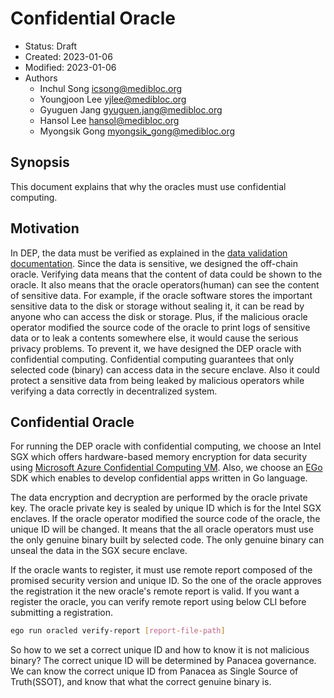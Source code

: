 # Confidential Oracle

- Status: Draft
- Created: 2023-01-06
- Modified: 2023-01-06
- Authors
    - Inchul Song <icsong@medibloc.org>
    - Youngjoon Lee <yjlee@medibloc.org>
    - Gyuguen Jang <gyuguen.jang@medibloc.org>
    - Hansol Lee <hansol@medibloc.org>
    - Myongsik Gong <myongsik_gong@medibloc.org>

## Synopsis

This document explains that why the oracles must use confidential computing.

## Motivation

In DEP, the data must be verified as explained in the [data validation documentation](./4-data-validation.md).
Since the data is sensitive, we designed the off-chain oracle. Verifying data means that the content of data could be
shown to the oracle.
It also means that the oracle operators(human) can see the content of sensitive data. For example, if the oracle
software stores the important sensitive data to the disk or storage without sealing it,
it can be read by anyone who can access the disk or storage. Plus, if the malicious oracle operator modified the source
code of the oracle to print logs of sensitive data or to leak a contents somewhere else,
it would cause the serious privacy problems.
To prevent it, we have designed the DEP oracle with confidential computing. Confidential computing guarantees that only
selected code (binary) can access data in the secure enclave. Also it could protect a sensitive data from being
leaked by malicious operators while verifying a data correctly in decentralized system.

## Confidential Oracle

For running the DEP oracle with confidential computing, we choose an Intel SGX which offers hardware-based memory
encryption for data security
using [Microsoft Azure Confidential Computing VM](https://learn.microsoft.com/en-us/azure/confidential-computing/overview).
Also, we choose an [EGo](https://www.edgeless.systems/products/ego/) SDK which enables to develop confidential apps
written in Go language.

The data encryption and decryption are performed by the oracle private key. The oracle private key is sealed by unique
ID which is for the Intel SGX enclaves. If the oracle operator modified the source code of the oracle, the unique ID
will be changed.
It means that the all oracle operators must use the only genuine binary built by selected code. The only genuine binary
can unseal the data in the SGX secure enclave.

If the oracle wants to register, it must use remote report composed of the promised security version and unique ID.
So the one of the oracle approves the registration it the new oracle's remote report is valid.
If you want a register the oracle, you can verify remote report using below CLI before submitting a registration.

```bash
ego run oracled verify-report [report-file-path]
```

So how to we set a correct unique ID and how to know it is not malicious binary? The correct unique ID will
be determined by Panacea governance.
We can know the correct unique ID from Panacea as Single Source of Truth(SSOT), and know that what the correct genuine
binary is.

